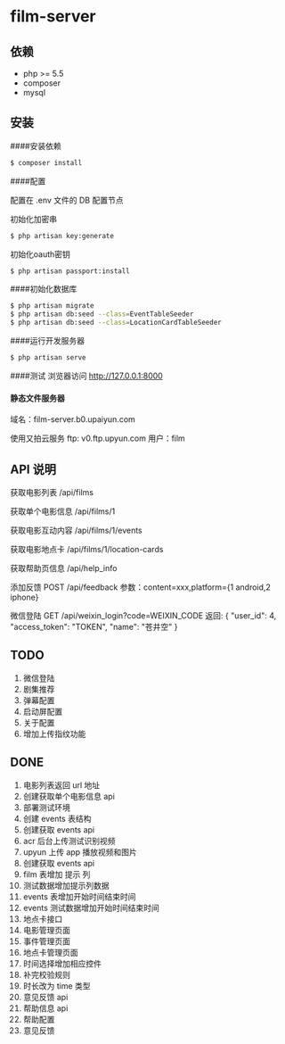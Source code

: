 # film-server

## 依赖
* php >= 5.5
* composer
* mysql

## 安装

####安装依赖
``` bash
$ composer install
```

####配置

配置在 .env 文件的 DB 配置节点

初始化加密串
```bash
$ php artisan key:generate
```

初始化oauth密钥
```bash
$ php artisan passport:install
```

####初始化数据库
``` bash
$ php artisan migrate
$ php artisan db:seed --class=EventTableSeeder
$ php artisan db:seed --class=LocationCardTableSeeder
```

####运行开发服务器
``` bash
$ php artisan serve
```

####测试
浏览器访问 http://127.0.0.1:8000

#### 静态文件服务器
域名：film-server.b0.upaiyun.com

使用又拍云服务
ftp: v0.ftp.upyun.com
用户：film


## API 说明

获取电影列表 /api/films

获取单个电影信息 /api/films/1

获取电影互动内容 /api/films/1/events

获取电影地点卡 /api/films/1/location-cards

获取帮助页信息 /api/help_info

添加反馈  POST  /api/feedback
参数：content=xxx,platform={1 android,2 iphone}

微信登陆 GET /api/weixin_login?code=WEIXIN_CODE
返回: { "user_id": 4, "access_token": "TOKEN", "name": "苍井空" }

## TODO
1. 微信登陆
1. 剧集推荐
1. 弹幕配置
1. 启动屏配置
1. 关于配置
1. 增加上传指纹功能

## DONE
1. 电影列表返回 url 地址
1. 创建获取单个电影信息 api
1. 部署测试环境
1. 创建 events 表结构
1. 创建获取 events api
1. acr 后台上传测试识别视频
1. upyun 上传 app 播放视频和图片
1. 创建获取 events api
1. film 表增加 提示 列
1. 测试数据增加提示列数据
1. events 表增加开始时间结束时间
1. events 测试数据增加开始时间结束时间
1. 地点卡接口
1. 电影管理页面
1. 事件管理页面
1. 地点卡管理页面
1. 时间选择增加相应控件
1. 补完校验规则
1. 时长改为 time 类型
1. 意见反馈 api
1. 帮助信息 api
1. 帮助配置
1. 意见反馈



